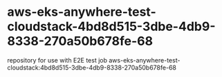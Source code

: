# aws-eks-anywhere-test-cloudstack-4bd8d515-3dbe-4db9-8338-270a50b678fe-68
repository for use with E2E test job aws-eks-anywhere-test-cloudstack:4bd8d515-3dbe-4db9-8338-270a50b678fe-68
